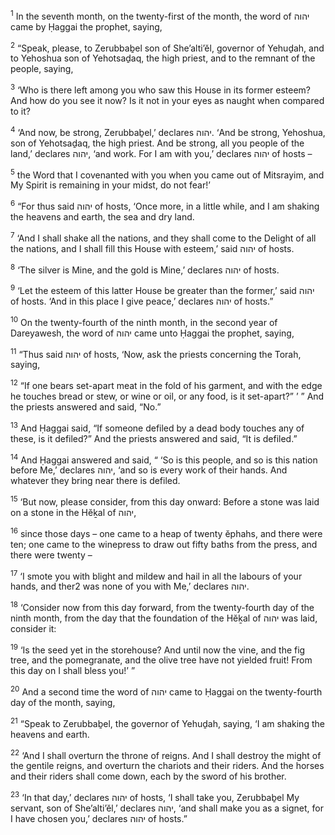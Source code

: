 <sup>1</sup> In the seventh month, on the twenty-first of the month, the word of יהוה came by Ḥaggai the prophet, saying,

<sup>2</sup> “Speak, please, to Zerubbaḇel son of She’alti’ĕl, governor of Yehuḏah, and to Yehoshua son of Yehotsaḏaq, the high priest, and to the remnant of the people, saying,

<sup>3</sup> ‘Who is there left among you who saw this House in its former esteem? And how do you see it now? Is it not in your eyes as naught when compared to it?

<sup>4</sup> ‘And now, be strong, Zerubbaḇel,’ declares יהוה. ‘And be strong, Yehoshua, son of Yehotsaḏaq, the high priest. And be strong, all you people of the land,’ declares יהוה, ‘and work. For I am with you,’ declares יהוה of hosts –

<sup>5</sup> the Word that I covenanted with you when you came out of Mitsrayim, and My Spirit is remaining in your midst, do not fear!’

<sup>6</sup> “For thus said יהוה of hosts, ‘Once more, in a little while, and I am shaking the heavens and earth, the sea and dry land.

<sup>7</sup> ‘And I shall shake all the nations, and they shall come to the Delight of all the nations, and I shall fill this House with esteem,’ said יהוה of hosts.

<sup>8</sup> ‘The silver is Mine, and the gold is Mine,’ declares יהוה of hosts.

<sup>9</sup> ‘Let the esteem of this latter House be greater than the former,’ said יהוה of hosts. ‘And in this place I give peace,’ declares יהוה of hosts.”

<sup>10</sup> On the twenty-fourth of the ninth month, in the second year of Dareyawesh, the word of יהוה came unto Ḥaggai the prophet, saying,

<sup>11</sup> “Thus said יהוה of hosts, ‘Now, ask the priests concerning the Torah, saying,

<sup>12</sup> “If one bears set-apart meat in the fold of his garment, and with the edge he touches bread or stew, or wine or oil, or any food, is it set-apart?” ’ ” And the priests answered and said, “No.”

<sup>13</sup> And Ḥaggai said, “If someone defiled by a dead body touches any of these, is it defiled?” And the priests answered and said, “It is defiled.”

<sup>14</sup> And Ḥaggai answered and said, “ ‘So is this people, and so is this nation before Me,’ declares יהוה, ‘and so is every work of their hands. And whatever they bring near there is defiled.

<sup>15</sup> ‘But now, please consider, from this day onward: Before a stone was laid on a stone in the Hĕḵal of יהוה,

<sup>16</sup> since those days – one came to a heap of twenty ĕphahs, and there were ten; one came to the winepress to draw out fifty baths from the press, and there were twenty –

<sup>17</sup> ‘I smote you with blight and mildew and hail in all the labours of your hands, and ther2 was none of you with Me,’ declares יהוה.

<sup>18</sup> ‘Consider now from this day forward, from the twenty-fourth day of the ninth month, from the day that the foundation of the Hĕḵal of יהוה was laid, consider it:

<sup>19</sup> ‘Is the seed yet in the storehouse? And until now the vine, and the fig tree, and the pomegranate, and the olive tree have not yielded fruit! From this day on I shall bless you!’ ”

<sup>20</sup> And a second time the word of יהוה came to Ḥaggai on the twenty-fourth day of the month, saying,

<sup>21</sup> “Speak to Zerubbaḇel, the governor of Yehuḏah, saying, ‘I am shaking the heavens and earth.

<sup>22</sup> ‘And I shall overturn the throne of reigns. And I shall destroy the might of the gentile reigns, and overturn the chariots and their riders. And the horses and their riders shall come down, each by the sword of his brother.

<sup>23</sup> ‘In that day,’ declares יהוה of hosts, ‘I shall take you, Zerubbaḇel My servant, son of She’alti’ĕl,’ declares יהוה, ‘and shall make you as a signet, for I have chosen you,’ declares יהוה of hosts.”

